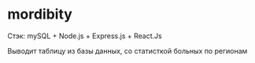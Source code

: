 # mordibity
Стэк:
mySQL + Node.js + Express.js + React.Js

Выводит таблицу из базы данных, со статисткой больных по регионам
